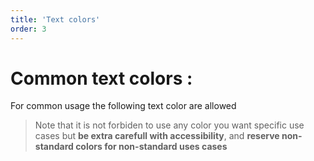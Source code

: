 ```yaml
---
title: 'Text colors'
order: 3
---
```


# Common text colors :

For common usage the following text color are allowed

> Note that it is not forbiden to use any color you want specific use cases but **be extra carefull with accessibility**, and **reserve non-standard colors for non-standard uses cases**

<br>

<pattern path="src/pages/Foundations/Typography/colors/--font-colors/font-colors"></pattern>

<br><br>

<swatch id="font"></swatch>
